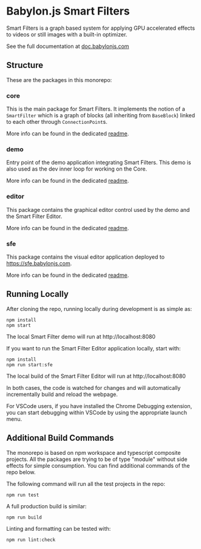 # Babylon.js Smart Filters

Smart Filters is a graph based system for applying GPU accelerated effects to videos or still images with a built-in optimizer.

See the full documentation at [doc.babylonjs.com](https://doc.babylonjs.com/features/featuresDeepDive/smartFilters/)

## Structure

These are the packages in this monorepo:

### core

This is the main package for Smart Filters. It implements the notion of a `SmartFilter` which is a graph of blocks (all inheriting from `BaseBlock`) linked to each other through `ConnectionPoint`s.

More info can be found in the dedicated [readme](./packages/core/readme.md).

### demo

Entry point of the demo application integrating Smart Filters. This demo is also used as the dev inner loop for working on the Core.

More info can be found in the dedicated [readme](./packages/demo/readme.md).

### editor

This package contains the graphical editor control used by the demo and the Smart Filter Editor.

More info can be found in the dedicated [readme](./packages/editor/readme.md).

### sfe

This package contains the visual editor application deployed to https://sfe.babylonjs.com.

More info can be found in the dedicated [readme](./packages/sfe/readme.md).

## Running Locally

After cloning the repo, running locally during development is as simple as:

```
npm install
npm start
```

The local Smart Filter demo will run at http://localhost:8080

If you want to run the Smart Filter Editor application locally, start with:

```
npm install
npm run start:sfe
```

The local build of the Smart Filter Editor will run at http://localhost:8080

In both cases, the code is watched for changes and will automatically incrementally build and reload the webpage.

For VSCode users, if you have installed the Chrome Debugging extension, you can start debugging within VSCode by using the appropriate launch menu.

## Additional Build Commands

The monorepo is based on npm workspace and typescript composite projects. All the packages are trying to be of type "module" without side effects for simple consumption. You can find additional commands of the repo below.

The following command will run all the test projects in the repo:

```
npm run test
```

A full production build is similar:

```
npm run build
```

Linting and formatting can be tested with:

```
npm run lint:check
```
